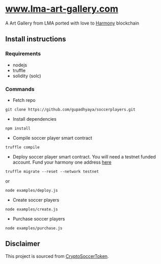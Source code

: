 # www.lma-art-gallery.com
A Art Gallery from LMA ported with love to [Harmony](http://harmony.one) blockchain

## Install instructions

### Requirements 

* nodejs 
* truffle
* solidity (solc)

### Commands

* Fetch repo 

```
git clone https://github.com/gupadhyaya/soccerplayers.git
```

* Install dependencies

```
npm install
```

* Compile soccer player smart contract

```
truffle compile
```

* Deploy soccer player smart contract. You will need a testnet funded account. Fund your harmony one address [here](https://harmony-faucet.ibriz.ai)

```
truffle migrate --reset --network testnet
```
or 
```
node examples/deploy.js
```

* Create soccer players

```
node examples/create.js
```

* Purchase soccer players
```
node examples/purchase.js
```

## Disclaimer

This project is sourced from [CryptoSoccerToken](https://etherscan.io/address/0xc95c0910d39d1f6cd3bd71e4b689660c18172b7b#code).

